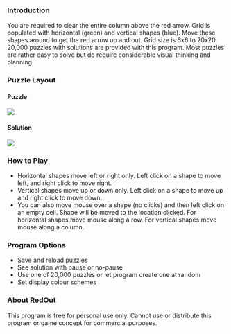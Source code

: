 ### Introduction

You are required to clear the entire column above the red arrow. Grid is
populated with horizontal (green) and vertical shapes (blue). Move these shapes
around to get the red arrow up and out. Grid size is 6x6 to 20x20. 20,000
puzzles with solutions are provided with this program. Most puzzles are rather
easy to solve but do require considerable visual thinking and planning.

### Puzzle Layout

#### Puzzle

![](../img/redout_help1.gif)

#### Solution

![](../img/redout_help2.gif)

### How to Play

-   Horizontal shapes move left or right only. Left click on a shape to move
    left, and right click to move right.
-   Vertical shapes move up or down only. Left click on a shape to move up and
    right click to move down.
-   You can also move mouse over a shape (no clicks) and then left click on an
    empty cell. Shape will be moved to the location clicked. For horizontal
    shapes move mouse along a row. For vertical shapes move mouse along a
    column.

### Program Options

-   Save and reload puzzles
-   See solution with pause or no-pause
-   Use one of 20,000 puzzles or let program create one at random
-   Set display colour schemes

### About RedOut

This program is free for personal use only. Cannot use or distribute this
program or game concept for commercial purposes.